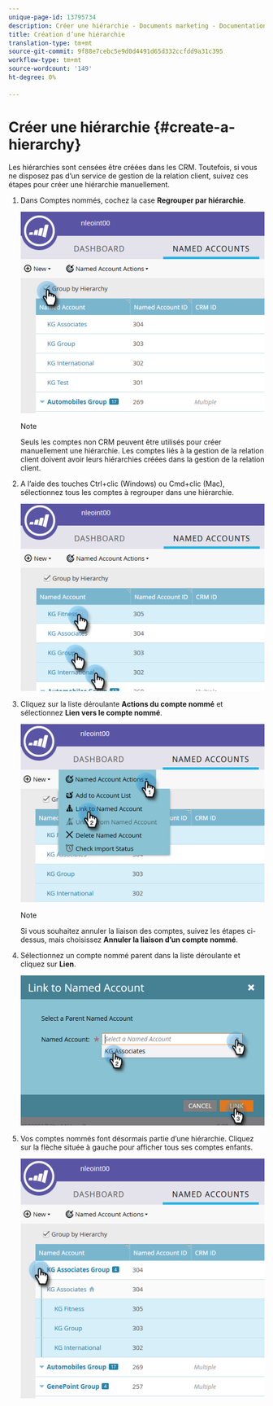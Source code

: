 ```yaml
---
unique-page-id: 13795734
description: Créer une hiérarchie - Documents marketing - Documentation du produit
title: Création d’une hiérarchie
translation-type: tm+mt
source-git-commit: 9f88e7cebc5e9d0d4491d65d332ccfdd9a31c395
workflow-type: tm+mt
source-wordcount: '149'
ht-degree: 0%

---
```



# Créer une hiérarchie {#create-a-hierarchy}

Les hiérarchies sont censées être créées dans les CRM. Toutefois, si vous ne disposez pas d’un service de gestion de la relation client, suivez ces étapes pour créer une hiérarchie manuellement.

1. Dans Comptes nommés, cochez la case **Regrouper par hiérarchie**.

   ![](assets/create-a-hierarchy-1.png)

   >[!NOTE]
   >
   >Seuls les comptes non CRM peuvent être utilisés pour créer manuellement une hiérarchie. Les comptes liés à la gestion de la relation client doivent avoir leurs hiérarchies créées dans la gestion de la relation client.

1. A l’aide des touches Ctrl+clic (Windows) ou Cmd+clic (Mac), sélectionnez tous les comptes à regrouper dans une hiérarchie.

   ![](assets/create-a-hierarchy-2.png)

1. Cliquez sur la liste déroulante **Actions du compte nommé** et sélectionnez **Lien vers le compte nommé**.

   ![](assets/create-a-hierarchy-3.png)

   >[!NOTE]
   >
   >Si vous souhaitez annuler la liaison des comptes, suivez les étapes ci-dessus, mais choisissez **Annuler la liaison d’un compte nommé**.

1. Sélectionnez un compte nommé parent dans la liste déroulante et cliquez sur **Lien**.

   ![](assets/create-a-hierarchy-4.png)

1. Vos comptes nommés font désormais partie d’une hiérarchie. Cliquez sur la flèche située à gauche pour afficher tous ses comptes enfants.

   ![](assets/create-a-hierarchy-5.png)
